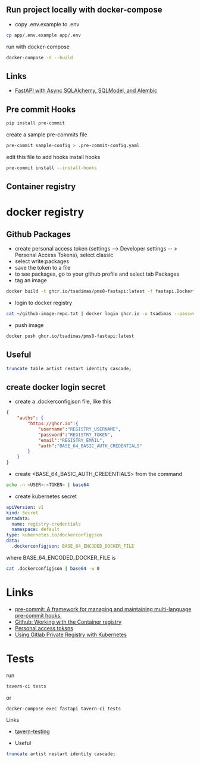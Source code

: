 ## Run project locally with docker-compose

* copy .env.example to .env
```bash
cp app/.env.example app/.env
```

run with docker-compose

```bash
docker-compose -d --build
```


## Links
* [FastAPI with Async SQLAlchemy, SQLModel, and Alembic](https://testdriven.io/blog/fastapi-sqlmodel/)

## Pre commit Hooks

```bash
pip install pre-commit
```
create a sample pre-commits file
```bash
pre-commit sample-config > .pre-commit-config.yaml
```
edit this file to add hooks
install hooks
```bash
pre-commit install --install-hooks
```

## Container registry

# docker registry
## Github Packages
* create personal access token (settings --> Developer settings -- > Personal Access Tokens), select classic
* select write:packages
* save the token to a file
* to see packages, go to your github profile and select tab Packages
* tag an image
```bash
docker build -t ghcr.io/tsadimas/pms8-fastapi:latest -f fastapi.Dockerfile .
```
* login to docker registry
```bash
cat ~/github-image-repo.txt | docker login ghcr.io -u tsadimas --password-stdin
```
* push image
```bash
docker push ghcr.io/tsadimas/pms8-fastapi:latest
```

## Useful
```bash
truncate table artist restart identity cascade;
```

## create docker login secret

* create a .dockerconfigjson file, like this
```json
{
    "auths": {
        "https://ghcr.io":{
            "username":"REGISTRY_USERNAME",
            "password":"REGISTRY_TOKEN",
            "email":"REGISTRY_EMAIL",
            "auth":"BASE_64_BASIC_AUTH_CREDENTIALS"
    	}
    }
}
```


* create <BASE_64_BASIC_AUTH_CREDENTIALS> from the command
```bash
echo -n <USER>:<TOKEN> | base64
```
* create kubernetes secret
```yaml
apiVersion: v1
kind: Secret
metadata:
  name: registry-credentials
  namespace: default
type: kubernetes.io/dockerconfigjson
data:
  .dockerconfigjson: BASE_64_ENCODED_DOCKER_FILE
```
where BASE_64_ENCODED_DOCKER_FILE is
```bash
cat .dockerconfigjson | base64 -w 0
```


# Links
* [pre-commit: A framework for managing and maintaining multi-language pre-commit hooks.](https://pre-commit.com/)
* [Github: Working with the Container registry](https://docs.github.com/en/packages/working-with-a-github-packages-registry/working-with-the-container-registry)
* [Personal access toksns](https://docs.github.com/en/authentication/keeping-your-account-and-data-secure/creating-a-personal-access-token)
* [Using Gitlab Private Registry with Kubernetes](https://chris-vermeulen.com/using-gitlab-registry-with-kubernetes/)
# Tests

run
```bash
tavern-ci tests
```
or
```bash
docker-compose exec fastapi tavern-ci tests
```

Links
* [tavern-testing](https://tavern.readthedocs.io/en/latest/examples.html)


* Useful

```bash
truncate artist restart identity cascade;
```
